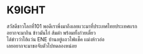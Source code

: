 # K9IGHT
สวัสดีชาวโลกที่101 พอดีเราพึ่งมาถึงเลยเเวะมาที่ประเทศไทยประเทศเเรก  
อยากจะมากิน ข้าวมันไก่ ส้มตำ พร้อมทั้งก๋วยเตี๋ยว  
ได้ข่าวว่าไอ้เเว่น ENE บ้านอยู่เเถวไฟเเช็ค เเม่งห้าวอ๋อ  
เลยอยากจะมาขอจับตัวไปทดลองหน่อย  


